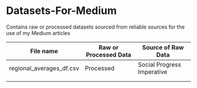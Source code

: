 # Datasets-For-Medium
Contains raw or processed datasets sourced from reliable sources for the use of my Medium articles 

| File name | Raw or Processed Data | Source of Raw Data |
| --------------- | --------------- | --------------- |
| regional_averages_df.csv  | Processed  | Social Progress Imperative  |
|   |   |   |
|   |   |   |


